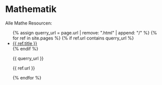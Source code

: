 # Mathematik

Alle Mathe Resourcen:
<ul>
    {% assign querry_url = page.url | remove: ".html" | append: "/" %}
    {% for ref in site.pages %}
        {% if ref.url contains querry_url %}
            <li><a href="{{ ref.url | absolute_url }}">{{ ref.title }}</a></li>
        {% endif %}
        <p>{{ querry_url }}</p>
        <p>{{ ref.url }}</p>
    {% endfor %}
</ul>
